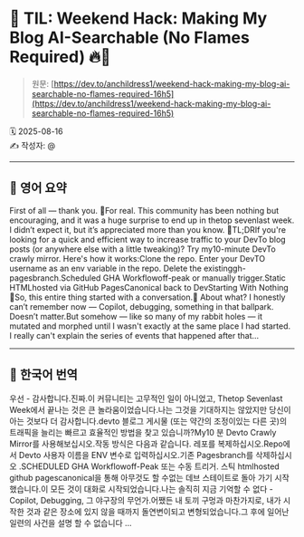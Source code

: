 # 📌 TIL: Weekend Hack: Making My Blog AI-Searchable (No Flames Required) 🔥🚫

> 원문: [https://dev.to/anchildress1/weekend-hack-making-my-blog-ai-searchable-no-flames-required-16h5](https://dev.to/anchildress1/weekend-hack-making-my-blog-ai-searchable-no-flames-required-16h5)

🗓 2025-08-16  
✍️ 작성자: @

---

## 🔹 영어 요약

First of all — thank you. 🙏For real. This community has been nothing but encouraging, and it was a huge surprise to end up in thetop sevenlast week. I didn’t expect it, but it’s appreciated more than you know. 🫶TL;DRIf you're looking for a quick and efficient way to increase traffic to your DevTo blog posts (or anywhere else with a little tweaking)? Try my10-minute DevTo crawly mirror. Here's how it works:Clone the repo. Enter your DevTO username as an env variable in the repo. Delete the existinggh-pagesbranch.Scheduled GHA Workflowoff-peak or manually trigger.Static HTMLhosted via GitHub PagesCanonical back to DevStarting With Nothing 🔦So, this entire thing started with a conversation.🦄 About what? I honestly can’t remember now — Copilot, debugging, something in that ballpark. Doesn’t matter.But somehow — like so many of my rabbit holes — it mutated and morphed until I wasn't exactly at the same place I had started. I really can't explain the series of events that happened after that...

---

## 🔸 한국어 번역

우선 - 감사합니다.진짜.이 커뮤니티는 고무적인 일이 아니었고, Thetop Sevenlast Week에서 끝나는 것은 큰 놀라움이었습니다.나는 그것을 기대하지는 않았지만 당신이 아는 것보다 더 감사합니다.devto 블로그 게시물 (또는 약간의 조정이있는 다른 곳)의 트래픽을 늘리는 빠르고 효율적인 방법을 찾고 있습니까?My10 분 Devto Crawly Mirror를 사용해보십시오.작동 방식은 다음과 같습니다. 레포를 복제하십시오.Repo에서 Devto 사용자 이름을 ENV 변수로 입력하십시오.기존 Pagesbranch를 삭제하십시오 .SCHEDULED GHA Workflowoff-Peak 또는 수동 트리거. 스틱 htmlhosted github pagescanonical을 통해 아무것도 할 수없는 데브 스테이트로 돌아 가기 시작했습니다.이 모든 것이 대화로 시작되었습니다.나는 솔직히 지금 기억할 수 없다 - Copilot, Debugging, 그 야구장의 무언가.어쨌든 내 토끼 구멍과 마찬가지로, 내가 시작한 것과 같은 장소에 있지 않을 때까지 돌연변이되고 변형되었습니다.그 후에 일어난 일련의 사건을 설명 할 수 없습니다 ...
